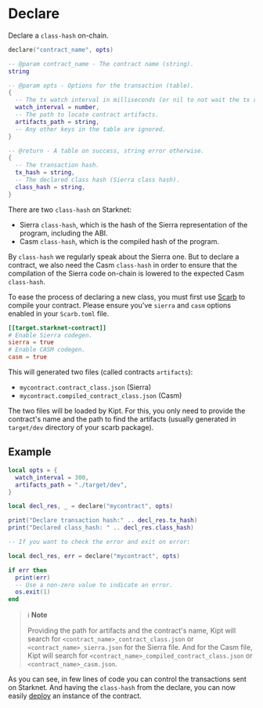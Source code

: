 # Declare

Declare a `class-hash` on-chain.

```lua
declare("contract_name", opts)

-- @param contract_name - The contract name (string).
string

-- @param opts - Options for the transaction (table).
{
  -- The tx watch interval in milliseconds (or nil to not wait the tx receipt).
  watch_interval = number,
  -- The path to locate contract artifacts.
  artifacts_path = string,
  -- Any other keys in the table are ignored.
}

-- @return - A table on success, string error otherwise.
{
  -- The transaction hash.
  tx_hash = string,
  -- The declared class hash (Sierra class hash).
  class_hash = string,
}
```

There are two `class-hash` on Starknet:

- Sierra `class-hash`, which is the hash of the Sierra representation of the program, including the ABI.
- Casm `class-hash`, which is the compiled hash of the program.

By `class-hash` we regularly speak about the Sierra one. But to declare a contract, we also need the Casm `class-hash`
in order to ensure that the compilation of the Sierra code on-chain is lowered to the expected Casm `class-hash`.

To ease the process of declaring a new class, you must first use [Scarb](https://docs.swmansion.com/scarb/) to compile your contract.
Please ensure you've `sierra` and `casm` options enabled in your `Scarb.toml` file.

```toml
[[target.starknet-contract]]
# Enable Sierra codegen.
sierra = true
# Enable CASM codegen.
casm = true
```

This will generated two files (called contracts `artifacts`):

- `mycontract.contract_class.json` (Sierra)
- `mycontract.compiled_contract_class.json` (Casm)

The two files will be loaded by Kipt. For this, you only need to provide the contract's name and the path to find the artifacts
(usually generated in `target/dev` directory of your scarb package).

## Example

```lua
local opts = {
  watch_interval = 300,
  artifacts_path = "./target/dev",
}

local decl_res, _ = declare("mycontract", opts)

print("Declare transaction hash:" .. decl_res.tx_hash)
print("Declared class_hash: " .. decl_res.class_hash)

-- If you want to check the error and exit on error:

local decl_res, err = declare("mycontract", opts)

if err then
  print(err)
  -- Use a non-zero value to indicate an error.
  os.exit(1)
end
```

> ℹ️ **Note**
>
> Providing the path for artifacts and the contract's name, Kipt will search for `<contract_name>_contract_class.json` or `<contract_name>_sierra.json` for the Sierra file.
> And for the Casm file, Kipt will search for `<contract_name>_compiled_contract_class.json` or `<contract_name>_casm.json`.

As you can see, in few lines of code you can control the transactions sent on Starknet.
And having the `class-hash` from the declare, you can now easily [deploy](./deploy.md) an instance of the contract.
